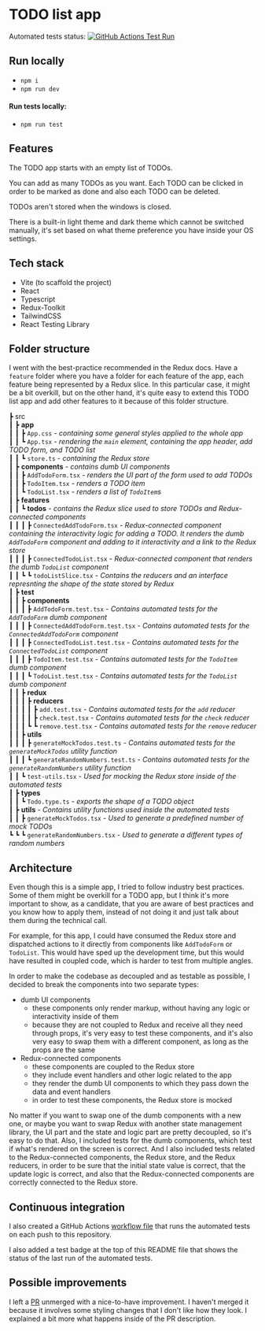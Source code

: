 # TODO list app

Automated tests status: [![GitHub Actions Test Run](https://github.com/bradeac/dvt-todolist-assessment-bradeacamil/actions/workflows/main.yml/badge.svg?branch=main)](https://github.com/bradeac/dvt-todolist-assessment-bradeacamil/actions/workflows/main.yml)

## Run locally

- `npm i`
- `npm run dev`

#### Run tests locally: 

- `npm run test`

## Features

The TODO app starts with an empty list of TODOs.

You can add as many TODOs as you want. Each TODO can be clicked in order to be marked as done and also each TODO can be deleted.

TODOs aren't stored when the windows is closed.

There is a built-in light theme and dark theme which cannot be switched manually, it's set based on what theme preference you have inside your OS settings.

## Tech stack

- Vite (to scaffold the project)
- React
- Typescript
- Redux-Toolkit
- TailwindCSS
- React Testing Library

## Folder structure

I went with the best-practice recommended in the Redux docs. Have a `feature` folder where you have a folder for each feature of the app, each feature being represented by a Redux slice. In this particular case, it might be a bit overkill, but on the other hand, it's quite easy to extend this TODO list app and add other features to it because of this folder structure.

┣ src  
┃ ┣ **app**  
┃ ┃ ┣ `App.css` - *containing some general styles applied to the whole app*  
┃ ┃ ┗ `App.tsx` - *rendering the `main` element, containing the app header, add TODO form, and TODO list*  
┃ ┃ ┗ `store.ts` - *containing the Redux store*  
┃ ┣ **components** - *contains dumb UI components*  
┃ ┃ ┣ `AddTodoForm.tsx` - *renders the UI part of the form used to add TODOs*  
┃ ┃ ┣ `TodoItem.tsx` - *renders a TODO item*  
┃ ┃ ┗ `TodoList.tsx` - *renders a list of `TodoItem`s*  
┃ ┣ **features**  
┃ ┃ ┗ **todos** - *contains the Redux slice used to store TODOs and Redux-connected components*  
┃ ┃ ┃ ┣ `ConnectedAddTodoForm.tsx` - *Redux-connected component containing the interactivity logic for adding a TODO. It renders the dumb `AddTodoForm` component and adding to it interactivity and a link to the Redux store*  
┃ ┃ ┃ ┣ `ConnectedTodoList.tsx` - *Redux-connected component that renders the dumb `TodoList` component*  
┃ ┃ ┗ ┗ `todoListSlice.tsx` - *Contains the reducers and an interface represnting the shape of the state stored by Redux*  
┃ ┣ **test**  
┃ ┃ ┣ **components**  
┃ ┃ ┃ ┣ `AddTodoForm.test.tsx` - *Contains automated tests for the `AddTodoForm` dumb component*  
┃ ┃ ┃ ┣ `ConnectedAddTodoForm.test.tsx` - *Contains automated tests for the `ConnectedAddTodoForm` component*  
┃ ┃ ┃ ┣ `ConnectedTodoList.test.tsx` - *Contains automated tests for the `ConnectedTodoList` component*  
┃ ┃ ┃ ┣ `TodoItem.test.tsx` - *Contains automated tests for the `TodoItem` dumb component*  
┃ ┃ ┃ ┗ `TodoList.test.tsx` - *Contains automated tests for the `TodoList` dumb component*  
┃ ┃ ┣ **redux**  
┃ ┃ ┃ ┣ **reducers**  
┃ ┃ ┃ ┃ ┣ `add.test.tsx` - *Contains automated tests for the `add` reducer*  
┃ ┃ ┃ ┃ ┣ `check.test.tsx` - *Contains automated tests for the `check` reducer*  
┃ ┃ ┃ ┗ ┗ `remove.test.tsx` - *Contains automated tests for the `remove` reducer*  
┃ ┃ ┣ **utils**  
┃ ┃ ┃ ┣ `generateMockTodos.test.ts` - *Contains automated tests for the `generateMockTodos` utility function*  
┃ ┃ ┃ ┗ `generateRandomNumbers.test.ts` - *Contains automated tests for the `generateRandomNumbers` utility function*  
┃ ┃ ┗ `test-utils.tsx` - *Used for mocking the Redux store inside of the automated tests*  
┃ ┣ **types**  
┃ ┃ ┗ `Todo.type.ts` - *exports the shape of a TODO object*  
┃ ┣ **utils** - *Contains utility functions used inside the automated tests*  
┃ ┃ ┣ `generateMockTodos.tsx` - *Used to generate a predefined number of mock TODOs*  
┗ ┗ ┗ `generateRandomNumbers.tsx` - *Used to generate a different types of random numbers*  


## Architecture

Even though this is a simple app, I tried to follow industry best practices. Some of them might be overkill for a TODO app, but I think it's more important to show, as a candidate, that you are aware of best practices and you know how to apply them, instead of not doing it and just talk about them during the technical call.

For example, for this app, I could have consumed the Redux store and dispatched actions to it directly from components like `AddTodoForm` or `TodoList`. This would have sped up the development time, but this would have resulted in coupled code, which is harder to test from multiple angles.

In order to make the codebase as decoupled and as testable as possible, I decided to break the components into two separate types:
- dumb UI components
  - these components only render markup, without having any logic or interactivity inside of them
  - because they are not coupled to Redux and receive all they need through props, it's very easy to test these components, and it's also very easy to swap them with a different component, as long as the props are the same
- Redux-connected components
  - these components are coupled to the Redux store
  - they include event handlers and other logic related to the app
  - they render the dumb UI components to which they pass down the data and event handlers
  - in order to test these components, the Redux store is mocked

No matter if you want to swap one of the dumb components with a new one, or maybe you want to swap Redux with another state management library, the UI part and the state and logic part are pretty decoupled, so it's easy to do that.
Also, I included tests for the dumb components, which test if what's rendered on the screen is correct. And I also included tests related to the Redux-connected components, the Redux store, and the Redux reducers, in order to be sure that the initial state value is correct, that the update logic is correct, and also that the Redux-connected components are correctly connected to the Redux store.

## Continuous integration

I also created a GitHub Actions [workflow file](https://github.com/bradeac/dvt-todolist-assessment-bradeacamil/blob/main/.github/workflows/main.yml) that runs the automated tests on each push to this repository.

I also added a test badge at the top of this README file that shows the status of the last run of the automated tests.

## Possible improvements

I left a [PR](https://github.com/bradeac/dvt-todolist-assessment-bradeacamil/pull/12) unmerged with a nice-to-have improvement. I haven't merged it because it involves some styling changes that I don't like how they look. I explained a bit more what happens inside of the PR description.
